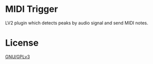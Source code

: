 MIDI Trigger
============

LV2 plugin which detects peaks by audio signal and send MIDI notes.

License
=======

[GNU/GPLv3](./LICENSE)